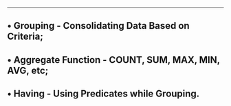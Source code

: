 --------------------------------------------------------
• Grouping - Consolidating Data Based on Criteria;
--------------------------------------------------------------
• Aggregate Function - COUNT, SUM, MAX, MIN, AVG, etc;
----------------------------------------------------------------
• Having - Using Predicates while Grouping.
--------------------------------------------------------------
